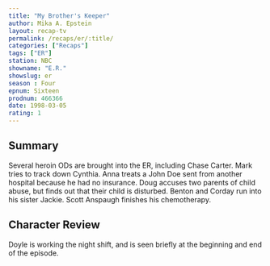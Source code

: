 ```yaml
---
title: "My Brother's Keeper"
author: Mika A. Epstein
layout: recap-tv
permalink: /recaps/er/:title/
categories: ["Recaps"]
tags: ["ER"]
station: NBC
showname: "E.R."
showslug: er
season : Four  
epnum: Sixteen  
prodnum: 466366    
date: 1998-03-05
rating: 1  
---
```


## Summary  
  
Several heroin ODs are brought into the ER, including Chase Carter. Mark tries to track down Cynthia. Anna treats a John Doe sent from another hospital because he had no insurance. Doug accuses two parents of child abuse, but finds out that their child is disturbed. Benton and Corday run into his sister Jackie. Scott Anspaugh finishes his chemotherapy.

## Character Review  
  
Doyle is working the night shift, and is seen briefly at the beginning and end of the episode.